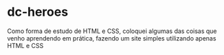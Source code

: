 # dc-heroes
Como forma de estudo de HTML e CSS, coloquei algumas das coisas que venho aprendendo em prática, fazendo um site simples utilizando apenas HTML e CSS
